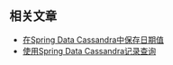 ## 相关文章

+ [在Spring Data Cassandra中保存日期值](docs/在SpringData-Cassandra中保存日期值.md)
+ [使用Spring Data Cassandra记录查询](docs/使用SpringData-Cassandra记录查询.md)